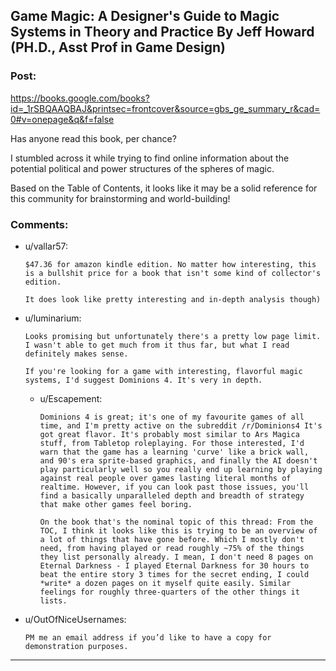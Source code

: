 ## Game Magic: A Designer's Guide to Magic Systems in Theory and Practice By Jeff Howard (PH.D., Asst Prof in Game Design)

### Post:

https://books.google.com/books?id=_1rSBQAAQBAJ&printsec=frontcover&source=gbs_ge_summary_r&cad=0#v=onepage&q&f=false

Has anyone read this book, per chance?

I stumbled across it while trying to find online information about the potential political and power structures of the spheres of magic.

Based on the Table of Contents, it looks like it may be a solid reference for this community for brainstorming and world-building!

### Comments:

- u/vallar57:
  ```
  $47.36 for amazon kindle edition. No matter how interesting, this is a bullshit price for a book that isn't some kind of collector's edition.

  It does look like pretty interesting and in-depth analysis though)
  ```

- u/luminarium:
  ```
  Looks promising but unfortunately there's a pretty low page limit. I wasn't able to get much from it thus far, but what I read definitely makes sense.

  If you're looking for a game with interesting, flavorful magic systems, I'd suggest Dominions 4. It's very in depth.
  ```

  - u/Escapement:
    ```
    Dominions 4 is great; it's one of my favourite games of all time, and I'm pretty active on the subreddit /r/Dominions4 It's got great flavor. It's probably most similar to Ars Magica stuff, from Tabletop roleplaying. For those interested, I'd warn that the game has a learning 'curve' like a brick wall, and 90's era sprite-based graphics, and finally the AI doesn't play particularly well so you really end up learning by playing against real people over games lasting literal months of realtime. However, if you can look past those issues, you'll find a basically unparalleled depth and breadth of strategy that make other games feel boring.

    On the book that's the nominal topic of this thread: From the TOC, I think it looks like this is trying to be an overview of a lot of things that have gone before. Which I mostly don't need, from having played or read roughly ~75% of the things they list personally already. I mean, I don't need 8 pages on Eternal Darkness - I played Eternal Darkness for 30 hours to beat the entire story 3 times for the secret ending, I could *write* a dozen pages on it myself quite easily. Similar feelings for roughly three-quarters of the other things it lists.
    ```

- u/OutOfNiceUsernames:
  ```
  PM me an email address if you’d like to have a copy for demonstration purposes.
  ```

---

